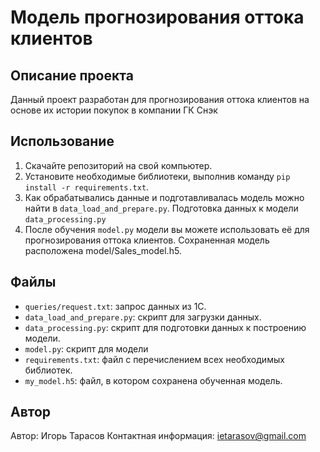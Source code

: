 # Модель прогнозирования оттока клиентов

## Описание проекта
Данный проект разработан для прогнозирования оттока клиентов на основе их истории покупок в компании ГК Снэк

## Использование
1. Скачайте репозиторий на свой компьютер.
2. Установите необходимые библиотеки, выполнив команду `pip install -r requirements.txt`.
3. Как обрабатывались данные и подготавливалась модель можно найти в `data_load_and_prepare.py`. Подготовка данных к модели `data_processing.py`
4. После обучения `model.py` модели вы можете использовать её для прогнозирования оттока клиентов. Сохраненная модель расположена model/Sales_model.h5.

## Файлы
- `queries/request.txt`: запрос данных из 1С.
- `data_load_and_prepare.py`: скрипт для загрузки данных.
- `data_processing.py`: скрипт для подготовки данных к построению модели.
- `model.py`: скрипт для модели
- `requirements.txt`: файл с перечислением всех необходимых библиотек.
- `my_model.h5`: файл, в котором сохранена обученная модель.

## Автор
Автор: Игорь Тарасов
Контактная информация: ietarasov@gmail.com